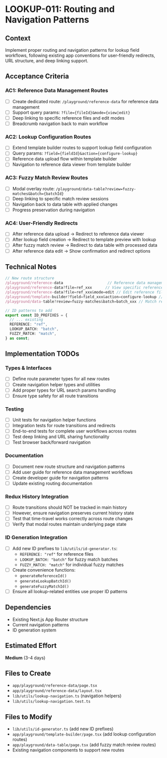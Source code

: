 # LOOKUP-011: Routing and Navigation Patterns

## Context

Implement proper routing and navigation patterns for lookup field workflows, following existing app conventions for user-friendly redirects, URL structure, and deep linking support.

## Acceptance Criteria

### AC1: Reference Data Management Routes
- [ ] Create dedicated route: `/playground/reference-data` for reference data management
- [ ] Support query params: `?file={fileId}&mode={view|edit}`
- [ ] Deep linking to specific reference files and edit modes
- [ ] Breadcrumb navigation back to main workflow

### AC2: Lookup Configuration Routes
- [ ] Extend template builder routes to support lookup field configuration
- [ ] Query params: `?field={fieldId}&action={configure-lookup}`
- [ ] Reference data upload flow within template builder
- [ ] Navigation to reference data viewer from template builder

### AC3: Fuzzy Match Review Routes
- [ ] Modal overlay route: `/playground/data-table?review=fuzzy-matches&batch={batchId}`
- [ ] Deep linking to specific match review sessions
- [ ] Navigation back to data table with applied changes
- [ ] Progress preservation during navigation

### AC4: User-Friendly Redirects
- [ ] After reference data upload → Redirect to reference data viewer
- [ ] After lookup field creation → Redirect to template preview with lookup
- [ ] After fuzzy match review → Redirect to data table with processed data
- [ ] After reference data edit → Show confirmation and redirect options

## Technical Notes

```typescript
// New route structure
/playground/reference-data                    // Reference data management
/playground/reference-data?file=ref_xxx      // View specific reference file
/playground/reference-data?file=ref_xxx&mode=edit // Edit reference file
/playground/template-builder?field=field_xxx&action=configure-lookup // Lookup config
/playground/data-table?review=fuzzy-matches&batch=batch_xxx // Match review

// ID patterns to add
export const ID_PREFIXES = {
  // ... existing
  REFERENCE: "ref",
  LOOKUP_BATCH: "batch",
  FUZZY_MATCH: "match",
} as const;
```

## Implementation TODOs

### Types & Interfaces
- [ ] Define route parameter types for all new routes
- [ ] Create navigation helper types and utilities
- [ ] Add proper types for URL search params handling
- [ ] Ensure type safety for all route transitions

### Testing
- [ ] Unit tests for navigation helper functions
- [ ] Integration tests for route transitions and redirects
- [ ] End-to-end tests for complete user workflows across routes
- [ ] Test deep linking and URL sharing functionality
- [ ] Test browser back/forward navigation

### Documentation
- [ ] Document new route structure and navigation patterns
- [ ] Add user guide for reference data management workflows
- [ ] Create developer guide for navigation patterns
- [ ] Update existing routing documentation

### Redux History Integration
- [ ] Route transitions should NOT be tracked in main history
- [ ] However, ensure navigation preserves current history state
- [ ] Test that time-travel works correctly across route changes
- [ ] Verify that modal routes maintain underlying page state

### ID Generation Integration
- [ ] Add new ID prefixes to `lib/utils/id-generator.ts`:
  - `REFERENCE: "ref"` for reference files
  - `LOOKUP_BATCH: "batch"` for fuzzy match batches
  - `FUZZY_MATCH: "match"` for individual fuzzy matches
- [ ] Create convenience functions:
  - `generateReferenceId()`
  - `generateLookupBatchId()`
  - `generateFuzzyMatchId()`
- [ ] Ensure all lookup-related entities use proper ID patterns

## Dependencies
- Existing Next.js App Router structure
- Current navigation patterns
- ID generation system

## Estimated Effort
**Medium** (3-4 days)

## Files to Create
- `app/playground/reference-data/page.tsx`
- `app/playground/reference-data/layout.tsx`
- `lib/utils/lookup-navigation.ts` (navigation helpers)
- `lib/utils/lookup-navigation.test.ts`

## Files to Modify
- `lib/utils/id-generator.ts` (add new ID prefixes)
- `app/playground/template-builder/page.tsx` (add lookup configuration routes)
- `app/playground/data-table/page.tsx` (add fuzzy match review routes)
- Existing navigation components to support new routes